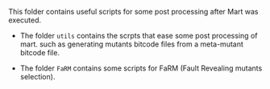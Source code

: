 This folder contains useful scripts for some post processing after Mart was executed.

- The folder `utils` contains the scrpts that ease some post processing of mart. 
    such as generating mutants bitcode files from a meta-mutant bitcode file.

- The folder `FaRM` contains some scripts for FaRM (Fault Revealing mutants selection).
